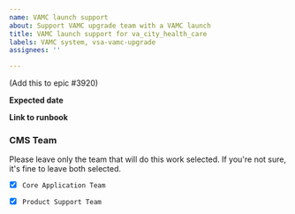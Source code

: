 ```yaml
---
name: VAMC launch support
about: Support VAMC upgrade team with a VAMC launch
title: VAMC launch support for va_city_health_care
labels: VAMC system, vsa-vamc-upgrade
assignees: ''

---
```


(Add this to epic #3920)

**Expected date**


**Link to runbook**

### CMS Team

Please leave only the team that will do this work selected. If you're not sure, it's fine to leave both selected.

- [x] `Core Application Team`
- [x] `Product Support Team`

